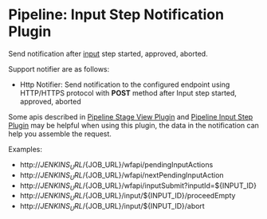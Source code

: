 # Pipeline: Input Step Notification Plugin

Send notification after [input](https://github.com/jenkinsci/pipeline-input-step-plugin) step started, approved, aborted.

Support notifier are as follows:
- Http Notifier: Send notification to the configured endpoint using HTTP/HTTPS protocol with **POST** method after Input step started, approved, aborted

Some apis described in [Pipeline Stage View Plugin](https://github.com/jenkinsci/pipeline-stage-view-plugin/blob/master/rest-api/src/main/java/com/cloudbees/workflow/rest/endpoints/RunAPI.java) 
and [Pipeline Input Step Plugin](https://github.com/jenkinsci/pipeline-input-step-plugin/blob/master/src/main/java/org/jenkinsci/plugins/workflow/support/steps/input/InputStepExecution.java) 
may be helpful when using this plugin, the data in the notification can help you assemble the request.

Examples:
- http://${JENKINS_URL}/${JOB_URL}/wfapi/pendingInputActions
- http://${JENKINS_URL}/${JOB_URL}/wfapi/nextPendingInputAction
- http://${JENKINS_URL}/${JOB_URL}/wfapi/inputSubmit?inputId=${INPUT_ID}
- http://${JENKINS_URL}/${JOB_URL}/input/${INPUT_ID}/proceedEmpty
- http://${JENKINS_URL}/${JOB_URL}/input/${INPUT_ID}/abort
